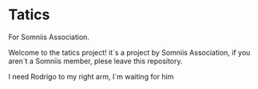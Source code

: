 Tatics
======

For Somniis Association.

Welcome to the tatics project!
it´s a project by Somniis Association, if you aren´t a Somniis member, plese leave this repository.

I need Rodrigo to my right arm, I´m waiting for him
